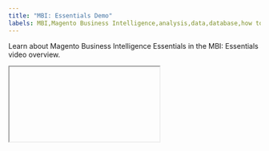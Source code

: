```yaml
---
title: "MBI: Essentials Demo"
labels: MBI,Magento Business Intelligence,analysis,data,database,how to,mbi-api-migration,reports
---
```


Learn about Magento Business Intelligence Essentials in the MBI: Essentials video overview.

<iframe></iframe>